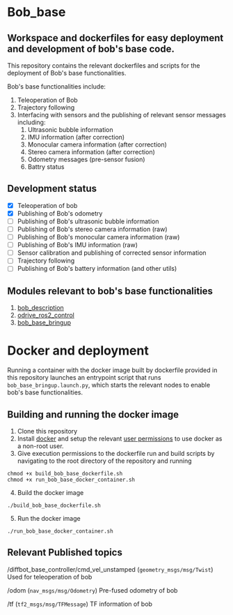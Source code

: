 # Bob_base

## Workspace and dockerfiles for easy deployment and development of bob's base code.

This repository contains the relevant dockerfiles and scripts for the deployment of Bob's base functionalities.

Bob's base functionalities include:

1. Teleoperation of Bob
2. Trajectory following
3. Interfacing with sensors and the publishing of relevant sensor messages including:
    1. Ultrasonic bubble information
    2. IMU information (after correction)
    3. Monocular camera information (after correction)
    4. Stereo camera information (after correction)
    5. Odometry messages (pre-sensor fusion)
    6. Battry status

## Development status

- [x] Teleoperation of bob
- [x] Publishing of Bob's odometry
- [ ] Publishing of Bob's ultrasonic bubble information
- [ ] Publishing of Bob's stereo camera information (raw)
- [ ] Publishing of Bob's monocular camera information (raw)
- [ ] Publishing of Bob's IMU information (raw)
- [ ] Sensor calibration and publishing of corrected sensor information
- [ ] Trajectory following 
- [ ] Publishing of Bob's battery information (and other utils)

## Modules relevant to bob's base functionalities

1. [bob_description](https://github.com/BoxOnBot/bob_description)
2. [odrive_ros2_control](https://github.com/BoxOnBot/odrive_ros2_control)
3. [bob_base_bringup](https://github.com/BoxOnBot/bob_base_bringup)

# Docker and deployment

Running a container with the docker image built by dockerfile provided in this repository launches an entrypoint script that runs `bob_base_bringup.launch.py`, which starts the relevant nodes to enable bob's base functionalities.

## Building and running the docker image

1. Clone this repository
2. Install [docker](https://www.docker.com/get-started/) and setup the relevant [user permissions](https://docs.docker.com/engine/install/linux-postinstall/) to use docker as a non-root user. 
3. Give execution permissions to the dockerfile run and build scripts by navigating to the root directory of the repository and running
```
chmod +x build_bob_base_dockerfile.sh
chmod +x run_bob_base_docker_container.sh
```
4. Build the docker image 
```
./build_bob_base_dockerfile.sh
```
5. Run the docker image
```
./run_bob_base_docker_container.sh
```

## Relevant Published topics

/diffbot_base_controller/cmd_vel_unstamped (`geometry_msgs/msg/Twist`)
    Used for teleoperation of bob

/odom (`nav_msgs/msg/Odometry`)
    Pre-fused odometry of bob

/tf (`tf2_msgs/msg/TFMessage`)
    TF information of bob


